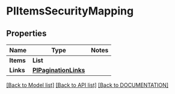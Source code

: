 # PIItemsSecurityMapping

## Properties
Name | Type | Notes
------------ | ------------- | -------------
**Items** | **List<PISecurityMapping>**
**Links** | **[**PIPaginationLinks**](../Model/PIPaginationLinks.md)**

[[Back to Model list]](../../DOCUMENTATION.md#documentation-for-models) [[Back to API list]](../../DOCUMENTATION.md#documentation-for-api-endpoints) [[Back to DOCUMENTATION]](../../DOCUMENTATION.md)
